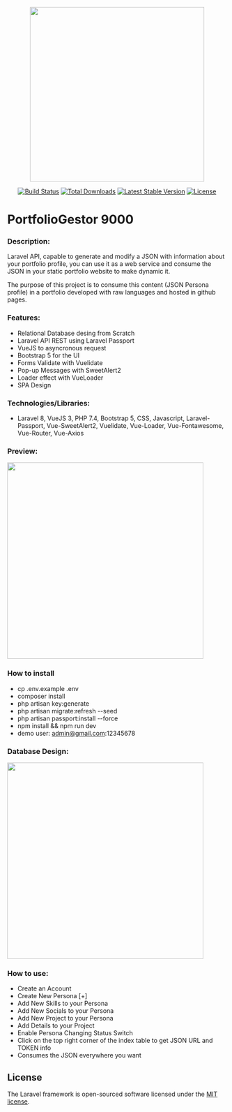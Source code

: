 <p align="center"><a href="https://laravel.com" target="_blank"><img src="https://raw.githubusercontent.com/laravel/art/master/logo-lockup/5%20SVG/2%20CMYK/1%20Full%20Color/laravel-logolockup-cmyk-red.svg" width="400"></a></p>

<p align="center">
<a href="https://travis-ci.org/laravel/framework"><img src="https://travis-ci.org/laravel/framework.svg" alt="Build Status"></a>
<a href="https://packagist.org/packages/laravel/framework"><img src="https://img.shields.io/packagist/dt/laravel/framework" alt="Total Downloads"></a>
<a href="https://packagist.org/packages/laravel/framework"><img src="https://img.shields.io/packagist/v/laravel/framework" alt="Latest Stable Version"></a>
<a href="https://packagist.org/packages/laravel/framework"><img src="https://img.shields.io/packagist/l/laravel/framework" alt="License"></a>
</p>

# PortfolioGestor 9000
### Description: 
Laravel API, capable to generate and modify a JSON with information about your portfolio profile, you can use it as a web service and consume the JSON in your static portfolio website to make dynamic it.

The purpose of this project is to consume this content (JSON Persona profile) in a portfolio developed with raw languages and hosted in github pages.

### Features:
* Relational Database desing from Scratch
* Laravel API REST using Laravel Passport
* VueJS to asyncronous request
* Bootstrap 5 for the UI
* Forms Validate with Vuelidate
* Pop-up Messages with SweetAlert2
* Loader effect with VueLoader
* SPA Design

### Technologies/Libraries:
* Laravel 8, VueJS 3, PHP 7.4, Bootstrap 5, CSS, Javascript, Laravel-Passport, Vue-SweetAlert2, Vuelidate, Vue-Loader, Vue-Fontawesome, Vue-Router, Vue-Axios

### Preview:
<p> <img src="https://github.com/kuronneko/kuronneko.github.io/blob/master/assets/img/portfolioapi.png" width="450"> </p>

### How to install
* cp .env.example .env
* composer install
* php artisan key:generate
* php artisan migrate:refresh --seed
* php artisan passport:install --force
* npm install && npm run dev
* demo user: admin@gmail.com:12345678

### Database Design:
<p> <img src="https://raw.githubusercontent.com/kuronneko/kuronneko.github.io/master/assets/img/portfoliodb.png" width="450"> </p>

### How to use:
* Create an Account
* Create New Persona [+]
* Add New Skills to your Persona
* Add New Socials to your Persona
* Add New Project to your Persona
* Add Details to your Project
* Enable Persona Changing Status Switch
* Click on the top right corner of the index table to get JSON URL and TOKEN info
* Consumes the JSON everywhere you want

## License
The Laravel framework is open-sourced software licensed under the [MIT license](https://opensource.org/licenses/MIT).
